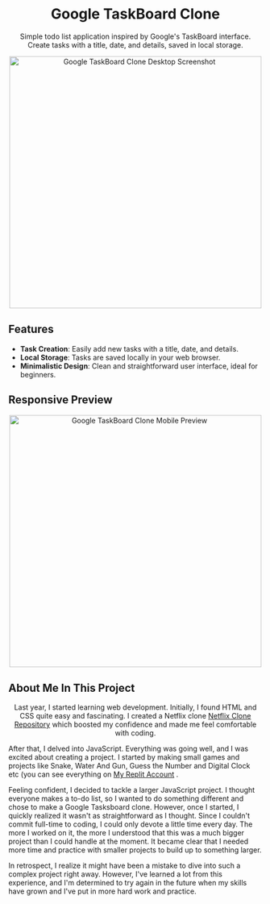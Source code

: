 <!-- Header Section -->
<h1 align="center">Google TaskBoard Clone</h1>
<p align="center">
  Simple todo list application inspired by Google's TaskBoard interface.<br>
  Create tasks with a title, date, and details, saved in local storage.
</p>

<!-- Desktop Screenshot -->
<p align="center">
  <img src="https://raw.githubusercontent.com/rahulpaul127/Google-TasksBoard-Clone/main/SS/Desktop.png" alt="Google TaskBoard Clone Desktop Screenshot" height="500">
</p>

<!-- Features Section -->
## Features
- **Task Creation**: Easily add new tasks with a title, date, and details.
- **Local Storage**: Tasks are saved locally in your web browser.
- **Minimalistic Design**: Clean and straightforward user interface, ideal for beginners.

<!-- Responsive Preview Section -->
## Responsive Preview
<p align="center">
  <img src="https://raw.githubusercontent.com/rahulpaul127/Google-TasksBoard-Clone/main/SS/Mobile.jpg" alt="Google TaskBoard Clone Mobile Preview" height="500">
</p>

## About Me In This Project
<p align="center">
  Last year, I started learning web development. Initially, I found HTML and CSS quite easy and fascinating. I created a Netflix clone <a target="_blank" rel="noopener noreferrer" href="https://github.com/rahulpaul127/NETFLIX-Clone">Netflix Clone Repository</a> which boosted my confidence and made me feel comfortable with coding.

After that, I delved into JavaScript. Everything was going well, and I was excited about creating a project. I started by making small games and projects like Snake, Water And Gun, Guess the Number and Digital Clock etc (you can see everything on <a target="_blank" rel="noopener noreferrer" href="https://replit.com/@rahulpaul127">My Replit Account</a>
.

Feeling confident, I decided to tackle a larger JavaScript project. I thought everyone makes a to-do list, so I wanted to do something different and chose to make a Google Tasksboard clone. However, once I started, I quickly realized it wasn't as straightforward as I thought. Since I couldn't commit full-time to coding, I could only devote a little time every day. The more I worked on it, the more I understood that this was a much bigger project than I could handle at the moment. It became clear that I needed more time and practice with smaller projects to build up to something larger.

In retrospect, I realize it might have been a mistake to dive into such a complex project right away. However, I've learned a lot from this experience, and I'm determined to try again in the future when my skills have grown and I've put in more hard work and practice.

</p>
